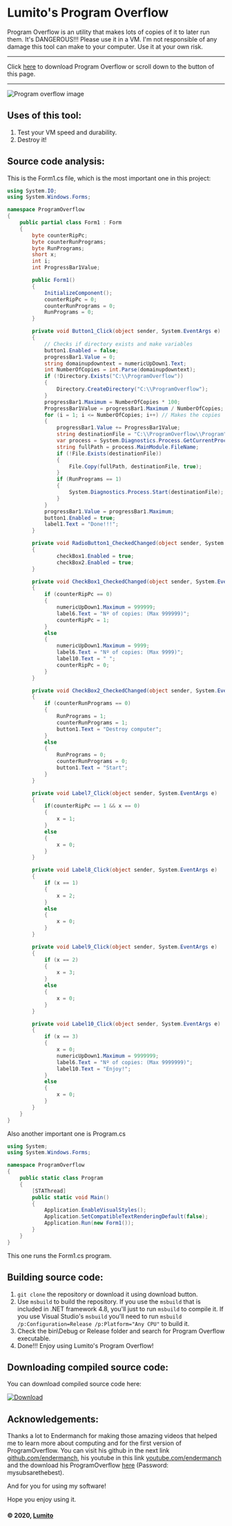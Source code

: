 # Lumito's Program Overflow
Program Overflow is an utility that makes lots of copies of it to later run them. It's DANGEROUS!!! Please use it in a VM.
I'm not responsible of any damage this tool can make to your computer. Use it at your own risk.

---
Click [here](https://lumitoluma.github.io/ProgramOverflow#downloading-compiled-source-code) to download Program Overflow or scroll down to the button of this page.

---

![Program overflow image](https://lumitoluma.github.io/images/ProgramOverflow1.1.png)

## Uses of this tool:
1. Test your VM speed and durability.
2. Destroy it!

## Source code analysis:

This is the Form1.cs file, which is the most important one in this project:

```C#
using System.IO;
using System.Windows.Forms;

namespace ProgramOverflow
{
    public partial class Form1 : Form
    {
        byte counterRipPc;
        byte counterRunPrograms;
        byte RunPrograms;
        short x;
        int i;
        int ProgressBar1Value;

        public Form1()
        {
            InitializeComponent();
            counterRipPc = 0;
            counterRunPrograms = 0;
            RunPrograms = 0;
        }

        private void Button1_Click(object sender, System.EventArgs e)
        {
            // Checks if directory exists and make variables
            button1.Enabled = false;
            progressBar1.Value = 0;
            string domainupdowntext = numericUpDown1.Text;
            int NumberOfCopies = int.Parse(domainupdowntext);
            if (!Directory.Exists("C:\\ProgramOverflow"))
            {
                Directory.CreateDirectory("C:\\ProgramOverflow");
            }
            progressBar1.Maximum = NumberOfCopies * 100;
            ProgressBar1Value = progressBar1.Maximum / NumberOfCopies;
            for (i = 1; i <= NumberOfCopies; i++) // Makes the copies
            {
                progressBar1.Value += ProgressBar1Value;
                string destinationFile = "C:\\ProgramOverflow\\Program" + i + ".exe";
                var process = System.Diagnostics.Process.GetCurrentProcess();
                string fullPath = process.MainModule.FileName;
                if (!File.Exists(destinationFile))
                {
                    File.Copy(fullPath, destinationFile, true);
                }
                if (RunPrograms == 1)
                {
                    System.Diagnostics.Process.Start(destinationFile);
                }
            }
            progressBar1.Value = progressBar1.Maximum;
            button1.Enabled = true;
            label1.Text = "Done!!!";
        }

        private void RadioButton1_CheckedChanged(object sender, System.EventArgs e)
        {
                checkBox1.Enabled = true;
                checkBox2.Enabled = true;
        }

        private void CheckBox1_CheckedChanged(object sender, System.EventArgs e)
        {
            if (counterRipPc == 0)
            {
                numericUpDown1.Maximum = 999999;
                label6.Text = "Nº of copies: (Max 999999)";
                counterRipPc = 1;
            }
            else
            {
                numericUpDown1.Maximum = 9999;
                label6.Text = "Nº of copies: (Max 9999)";
                label10.Text = " ";
                counterRipPc = 0;
            }
        }

        private void CheckBox2_CheckedChanged(object sender, System.EventArgs e)
        {
            if (counterRunPrograms == 0)
            {
                RunPrograms = 1;
                counterRunPrograms = 1;
                button1.Text = "Destroy computer";
            }
            else
            {
                RunPrograms = 0;
                counterRunPrograms = 0;
                button1.Text = "Start";
            }
        }

        private void Label7_Click(object sender, System.EventArgs e)
        {
            if(counterRipPc == 1 && x == 0)
            {
                x = 1;
            }
            else
            {
                x = 0;
            }
        }

        private void Label8_Click(object sender, System.EventArgs e)
        {
            if (x == 1)
            {
                x = 2;
            }
            else
            {
                x = 0;
            }
        }

        private void Label9_Click(object sender, System.EventArgs e)
        {
            if (x == 2)
            {
                x = 3;
            }
            else
            {
                x = 0;
            }
        }

        private void Label10_Click(object sender, System.EventArgs e)
        {
            if (x == 3)
            {
                x = 0;
                numericUpDown1.Maximum = 9999999;
                label6.Text = "Nº of copies: (Max 9999999)";
                label10.Text = "Enjoy!";
            }
            else
            {
                x = 0;
            }
        }
    }
}
```

Also another important one is Program.cs

```C#
using System;
using System.Windows.Forms;

namespace ProgramOverflow
{
    public static class Program
    {
        [STAThread]
        public static void Main()
        {
            Application.EnableVisualStyles();
            Application.SetCompatibleTextRenderingDefault(false);
            Application.Run(new Form1());
        }
    }
}
```

This one runs the Form1.cs program.

## Building source code:
1. `git clone` the repository or download it using download button.
2. Use `msbuild` to build the repository. If you use the `msbuild` that is included in .NET framework 4.8, you'll just to run `msbuild` to compile it. If you use Visual Studio's `msbuild` you'll need to run `msbuild /p:Configuration=Release /p:Platform="Any CPU"` to build it.
3. Check the bin\Debug or Release folder and search for Program Overflow executable.
4. Done!!! Enjoy using Lumito's Program Overflow!

## Downloading compiled source code:
You can download compiled source code here:

[![Download](https://lumitoluma.github.io/images/Download.png)](https://lumitoluma.github.io/ProgramOverflow/Downloads/ProgramOverflow1.1.exe)

## Acknowledgements:
Thanks a lot to Endermanch for making those amazing videos that helped me to learn more about computing and for the first version of ProgramOverflow. You can visit his github in the next link [github.com/endermanch](https://github.com/endermanch), his youtube in this link [youtube.com/endermanch](https://www.youtube.com/endermanch) and the download his ProgramOverflow [here](https://dl.malwat.ch/software/ProgramOverflow.zip) (Password: mysubsarethebest).

And for you for using my software!

Hope you enjoy using it.

#### © 2020, [Lumito](https://lumitoluma.github.io)

